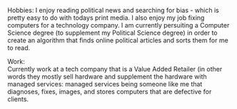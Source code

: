 Hobbies:
    I enjoy reading political news and searching for bias - which is pretty easy to do with todays print media.  I also enjoy my job fixing computers for a technology company.  I am currently persuiting a Computer Science degree (to supplement my Political Science degree) in order to create an algorithm that finds online political articles and sorts them for me to read.
    
    
Work:  
    Currently work at a tech company that is a Value Added Retailer (in other words they mostly sell hardware and supplement the hardware with managed services: managed services being someone like me that diagnoses, fixes, images, and stores computers that are defective for clients. 
